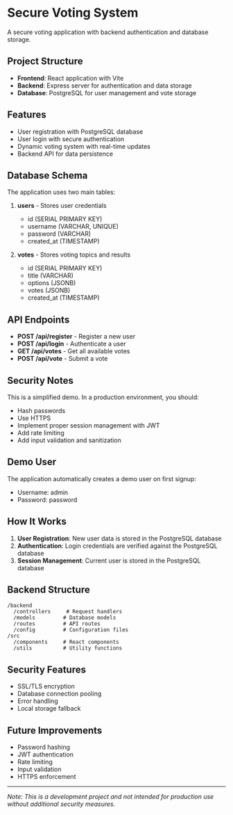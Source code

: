 # Secure Voting System

A secure voting application with backend authentication and database storage.

## Project Structure

- **Frontend**: React application with Vite
- **Backend**: Express server for authentication and data storage
- **Database**: PostgreSQL for user management and vote storage


## Features

- User registration with PostgreSQL database
- User login with secure authentication
- Dynamic voting system with real-time updates
- Backend API for data persistence

## Database Schema

The application uses two main tables:

1. **users** - Stores user credentials
   - id (SERIAL PRIMARY KEY)
   - username (VARCHAR, UNIQUE)
   - password (VARCHAR)
   - created_at (TIMESTAMP)

2. **votes** - Stores voting topics and results
   - id (SERIAL PRIMARY KEY)
   - title (VARCHAR)
   - options (JSONB)
   - votes (JSONB)
   - created_at (TIMESTAMP)

## API Endpoints

- **POST /api/register** - Register a new user
- **POST /api/login** - Authenticate a user
- **GET /api/votes** - Get all available votes
- **POST /api/vote** - Submit a vote

## Security Notes

This is a simplified demo. In a production environment, you should:
- Hash passwords
- Use HTTPS
- Implement proper session management with JWT
- Add rate limiting
- Add input validation and sanitization

## Demo User

The application automatically creates a demo user on first signup:
- Username: admin
- Password: password

## How It Works

1. **User Registration**: New user data is stored in the PostgreSQL database
2. **Authentication**: Login credentials are verified against the PostgreSQL database
3. **Session Management**: Current user is stored in the PostgreSQL database

## Backend Structure

```
/backend
  /controllers     # Request handlers
  /models         # Database models
  /routes         # API routes
  /config         # Configuration files
/src
  /components     # React components
  /utils          # Utility functions
```

## Security Features

- SSL/TLS encryption
- Database connection pooling
- Error handling
- Local storage fallback

## Future Improvements

- Password hashing
- JWT authentication
- Rate limiting
- Input validation
- HTTPS enforcement

---
*Note: This is a development project and not intended for production use without additional security measures.*
